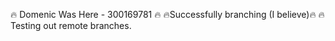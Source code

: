 :fire:
Domenic Was Here - 300169781
:fire:
:fire:Successfully branching (I believe):fire:
:fire:
Testing out remote branches.